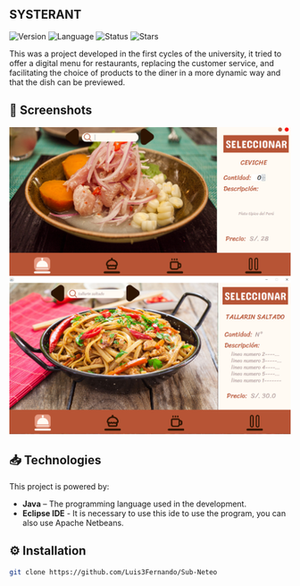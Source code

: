 ## SYSTERANT

![Version](https://img.shields.io/badge/version-3.5.1-B75435) ![Language](https://img.shields.io/badge/language-Java-B75435) ![Status](https://img.shields.io/badge/status-Completed-B75435)
![Stars](https://img.shields.io/github/stars/Luis3Fernando/Systerant?style=social)

This was a project developed in the first cycles of the university, it tried to offer a digital menu for restaurants, replacing the customer service, and facilitating the choice of products to the diner in a more dynamic way and that the dish can be previewed.

## 📱 Screenshots

<img src="assets/screenshots/captura1.png" width="600"/>

<img src="assets/screenshots/captura2.png" width="600"/>

## 📥 Technologies

This project is powered by:

- **Java** – The programming language used in the development.
- **Eclipse IDE** - It is necessary to use this ide to use the program, you can also use Apache Netbeans.

## ⚙️ Installation

```bash
git clone https://github.com/Luis3Fernando/Sub-Neteo
